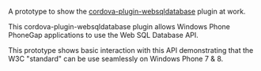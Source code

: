 A prototype to show the [cordova-plugin-websqldatabase](https://github.com/Smile-SA/cordova-plugin-websqldatabase) plugin at work.

This cordova-plugin-websqldatabase plugin allows Windows Phone PhoneGap applications to use the Web SQL Database API.

This prototype shows basic interaction with this API demonstrating that the W3C "standard" can be use seamlessly on Windows Phone 7 & 8.
